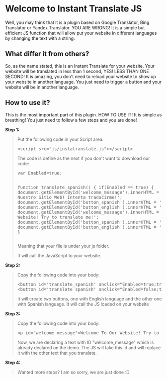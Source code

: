 # Welcome to Instant Translate JS

<p>Well, you may think that it is a plugin based on Google Translator, Bing Translator or Yandex Translator. YOU ARE WRONG! It is a simple but efficient JS function that will allow put your website in different languages by changing the text with a string.</p>

<h2>
<a id="what-is-differ-it-from-others" class="anchor" href="#what-is-differ-it-from-others" aria-hidden="true"><span aria-hidden="true" class="octicon octicon-link"></span></a>What differ it from others?</h2>

<p>So, as the name stated, this is an Instant Translate for your website. Your website will be translated in less than 1 second, YES! LESS THAN ONE SECOND! It is amazing, you don't need to reload your website to show up your website in another language. You just need to trigger a button and your website will be in another language.</p>

<h2>
<a id="how-to-use-it" class="anchor" href="#how-to-use-it" aria-hidden="true"><span aria-hidden="true" class="octicon octicon-link"></span></a>How to use it?</h2>

<p>This is the most important part of this plugin. HOW TO USE IT! It is simple as breathing! You just need to follow a few steps and you are done!</p>

<b><p>Step 1:</p></b>

<blockquote>
<p>Put the following code in your Script area: <pre>&lt;script src="js/instatranslate.js"&gt;&lt;/script&gt;</pre></p>

<p>The code is define as the next if you don't want to download our code: 
<pre>var Enabled=true;

function translate_spanish()
        {
            if(Enabled == true)
              {
                  document.getElementById('welcome_message').innerHTML = 'Bienvenidos A Nuestro Sitio Web! Intenta traducirme!';
                  document.getElementById('button_spanish').innerHTML = 'Espa&ntilde;ol';
                  document.getElementById('button_english').innerHTML = 'Ingles';
              }else
                  {
                      document.getElementById('welcome_message').innerHTML = 'Welcome To Our Website! Try to translate me!';
                      document.getElementById('button_spanish').innerHTML = 'Spanish';
                      document.getElementById('button_english').innerHTML = 'English';
                    }
        }</pre></p>
<p>Meaning that your file is under your js folder.</p>

<p>It will call the JavaScript to your website.</p>
</blockquote>

<b><p>Step 2:</p></b>

<blockquote>
<p>Copy the following code into your body: <pre>&lt;button id='translate_spanish' onclick="Enabled=true;translate_spanish();">Spanish&lt;/button&gt;
&lt;button id='translate_spanish' onclick="Enabled=false;translate_spanish();">English&lt;/button&gt;</pre></p>

<p>It will create two buttons, one with English language and the other one with Spanish language. It will call the JS loaded on your website</p>
</blockquote>

<b><p>Step 3:</p></b>

<blockquote>
<p>Copy the following code into your body: <pre>&lt;p id="welcome_message">Welcome To Our Website! Try to translate me!&lt;/p&gt;
</pre></p>

<p>Now, we are declaring a text with ID "welcome_message" which is already declared on the demo.
The JS will take this id and will replace it with the other text that you translate.</p>
</blockquote>

<b><p>Step 4:</p></b>

<blockquote>
<p>Wanted more steps? I am so sorry, we are just done :D</p>

</blockquote>
